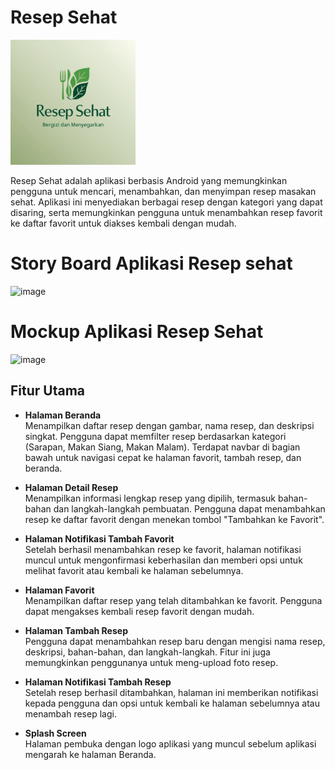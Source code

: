 # Resep Sehat
<img src="Gambar/logo.jpg" alt="Logo" width="200"/>



Resep Sehat adalah aplikasi berbasis Android yang memungkinkan pengguna untuk mencari, menambahkan, dan menyimpan resep masakan sehat. Aplikasi ini menyediakan berbagai resep dengan kategori yang dapat disaring, serta memungkinkan pengguna untuk menambahkan resep favorit ke daftar favorit untuk diakses kembali dengan mudah.

# Story Board Aplikasi Resep sehat
![image](https://github.com/user-attachments/assets/74e88950-2a21-4f4b-90db-2f4d7c3fcad3)


# Mockup Aplikasi Resep Sehat
![image](https://github.com/user-attachments/assets/383d19f0-9a16-485d-815c-6b319519e8ed)



## Fitur Utama

- **Halaman Beranda**  
  Menampilkan daftar resep dengan gambar, nama resep, dan deskripsi singkat. Pengguna dapat memfilter resep berdasarkan kategori (Sarapan, Makan Siang, Makan Malam). Terdapat navbar di bagian bawah untuk navigasi cepat ke halaman favorit, tambah resep, dan beranda.

- **Halaman Detail Resep**  
  Menampilkan informasi lengkap resep yang dipilih, termasuk bahan-bahan dan langkah-langkah pembuatan. Pengguna dapat menambahkan resep ke daftar favorit dengan menekan tombol "Tambahkan ke Favorit".

- **Halaman Notifikasi Tambah Favorit**  
  Setelah berhasil menambahkan resep ke favorit, halaman notifikasi muncul untuk mengonfirmasi keberhasilan dan memberi opsi untuk melihat favorit atau kembali ke halaman sebelumnya.

- **Halaman Favorit**  
  Menampilkan daftar resep yang telah ditambahkan ke favorit. Pengguna dapat mengakses kembali resep favorit dengan mudah.

- **Halaman Tambah Resep**  
  Pengguna dapat menambahkan resep baru dengan mengisi nama resep, deskripsi, bahan-bahan, dan langkah-langkah. Fitur ini juga memungkinkan penggunanya untuk meng-upload foto resep.

- **Halaman Notifikasi Tambah Resep**  
  Setelah resep berhasil ditambahkan, halaman ini memberikan notifikasi kepada pengguna dan opsi untuk kembali ke halaman sebelumnya atau menambah resep lagi.

- **Splash Screen**  
  Halaman pembuka dengan logo aplikasi yang muncul sebelum aplikasi mengarah ke halaman Beranda.

